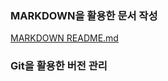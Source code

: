 ### MARKDOWN을 활용한 문서 작성
  [MARKDOWN README.md](https://github.com/rubinkim/TIL/tree/master/MARKDOWN)
### Git을 활용한 버전 관리
